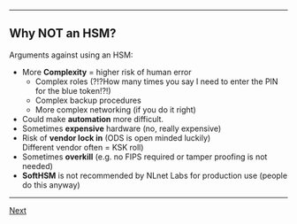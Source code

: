---------------
## Why NOT an HSM?
Arguments against using an HSM:

-   More **Complexity** = higher risk of human error
    -   Complex roles (?!?How many times you say I need to enter the PIN for the blue token!?!)
    -   Complex backup procedures
    -   More complex networking (if you do it right)
-   Could make **automation** more difficult.
-   Sometimes **expensive** hardware (no, really expensive)
-   Risk of **vendor lock in** (ODS is open minded luckily)\
    Different vendor often = KSK roll)
-   Sometimes **overkill** (e.g. no FIPS required or tamper proofing is not needed)
-   **SoftHSM** is not recommended by NLnet Labs for production use (people do this anyway)
    
----------------------
[Next](https://github.com/niek-sidn/hsm_workshop/blob/main/Slide11.md)
